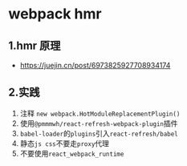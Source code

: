 # webpack hmr

## 1.hmr 原理

-   https://juejin.cn/post/6973825927708934174

## 2.实践

1. 注释 `new webpack.HotModuleReplacementPlugin()`
2. 使用`@pmmmwh/react-refresh-webpack-plugin`插件
3. `babel-loader`的`plugins`引入`react-refresh/babel`
4. 静态`js css`不要走`proxy`代理
5. 不要使用`react_webpack_runtime`
